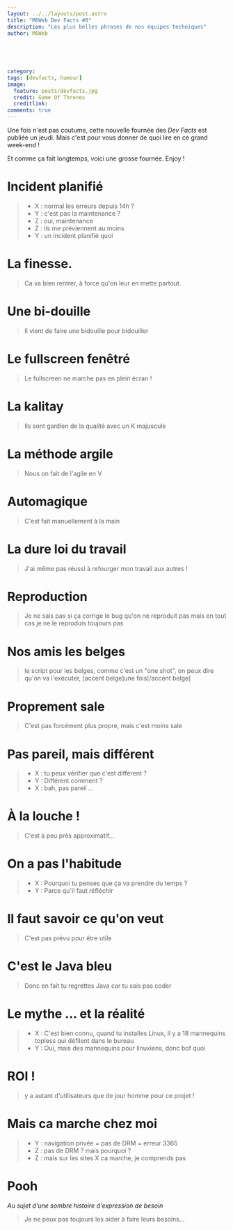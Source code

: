 ```yaml
---
layout: ../../layouts/post.astro
title: "M6Web Dev Facts #8"
description: "Les plus belles phrases de nos équipes techniques"
author: M6Web


  
  
  
category: 
tags: [devfacts, humour]
image:
  feature: posts/devfacts.jpg
  credit: Game Of Thrones
  creditlink: 
comments: true  
---
```


Une fois n'est pas coutume, cette nouvelle fournée des _Dev Facts_ est publiée un jeudi. Mais c'est pour vous donner de quoi lire en ce grand week-end !

Et comme ça fait longtemps, voici une grosse fournée. Enjoy !

# Incident planifié

> * X : normal les erreurs depuis 14h ?
> * Y : c'est pas la maintenance ?
> * Z : oui, maintenance
> * Z : ils me préviennent au moins
> * Y : un incident planifié quoi

# La finesse.

> Ca va bien rentrer, à force qu'on leur en mette partout.

# Une bi-douille

> Il vient de faire une bidouille pour bidouiller

# Le fullscreen fenêtré

> Le fullscreen ne marche pas en plein écran !

# La kalitay

> Ils sont gardien de la qualité avec un K majuscule

# La méthode argile

> Nous on fait de l'agile en V

# Automagique

> C'est fait manuellement à la main

# La dure loi du travail

> J'ai même pas réussi à refourger mon travail aux autres !

# Reproduction

> Je ne sais pas si ça corrige le bug qu'on ne reproduit pas mais en tout cas je ne le reproduis toujours pas

# Nos amis les belges

> le script pour les belges, comme c'est un "one shot", on peux dire qu'on va l'exécuter, [accent belge]une fois[/accent belge]

# Proprement sale

> C'est pas forcément plus propre, mais c'est moins sale

# Pas pareil, mais différent

> * X : tu peux vérifier que c'est différent ?
> * Y : Différent comment ?
> * X : bah, pas pareil ...

# À la louche !

> C'est à peu près approximatif...

# On a pas l'habitude

> * X : Pourquoi tu penses que ça va prendre du temps ?
> * Y : Parce qu'il faut réfléchir

# Il faut savoir ce qu'on veut

> C'est pas prévu pour être utile

# C'est le Java bleu

> Donc en fait tu regrettes Java car tu sais pas coder

# Le mythe ... et la réalité

> * X : C'est bien connu, quand tu installes Linux, il y a 18 mannequins topless qui défilent dans le bureau 
> * Y : Oui, mais des mannequins pour linuxiens, donc bof quoi

# ROI !

> y a autant d'utilisateurs que de jour homme pour ce projet !

# Mais ca marche chez moi

> * Y : navigation privée = pas de DRM = erreur 3365
> * Z : pas de DRM ? mais pourquoi ?
> * Z : mais sur les sites X ca marche, je comprends pas

# Pooh

_Au sujet d'une sombre histoire d'expression de besoin_

> Je ne peux pas toujours les aider à faire leurs besoins...
